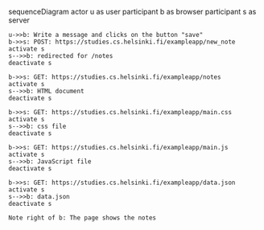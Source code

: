 sequenceDiagram
    actor u as user
    participant b as browser
    participant s as server
    
    u->>b: Write a message and clicks on the button "save"
    b->>s: POST: https://studies.cs.helsinki.fi/exampleapp/new_note
    activate s
    s-->>b: redirected for /notes
    deactivate s

    b->>s: GET: https://studies.cs.helsinki.fi/exampleapp/notes
    activate s
    s-->>b: HTML document
    deactivate s

    b->>s: GET: https://studies.cs.helsinki.fi/exampleapp/main.css
    activate s
    s-->>b: css file
    deactivate s

    b->>s: GET: https://studies.cs.helsinki.fi/exampleapp/main.js
    activate s
    s-->>b: JavaScript file
    deactivate s

    b->>s: GET: https://studies.cs.helsinki.fi/exampleapp/data.json
    activate s
    s-->>b: data.json
    deactivate s

    Note right of b: The page shows the notes